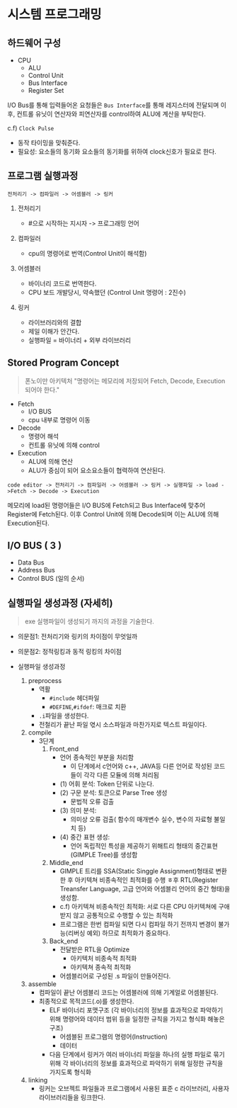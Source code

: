 # 시스템 프로그래밍


## 하드웨어 구성
- CPU
    - ALU
    - Control Unit
    - Bus Interface
    - Register Set

I/O Bus를 통해 입력들어온 요청들은 `Bus Interface`를 통해 레지스터에 전달되며 이후, 컨트롤 유닛이 연산자와 피연산자를 control하여 ALU에 계산을 부탁한다.

c.f) `Clock Pulse`
- 동작 타이밍을 맞춰준다.
- 필요성: 요소들의 동기화
요소들의 동기화를 위하여 clock신호가  필요로 한다.


## 프로그램 실행과정

`전처리기 -> 컴파일러 -> 어셈블러 -> 링커`


1. 전처리기
    - #으로 시작하는 지시자 -> 프로그래밍 언어

2. 컴파일러
    - cpu의 명령어로 번역(Control Unit이 해석함)
3. 어셈블러
    - 바이너리 코드로 번역한다.
    - CPU 보드 개발당시, 약속했던 (Control Unit 명령어 : 2진수)
4. 링커
    - 라이브러리와의 결합
    - 제일 이해가 안간다.
    - 실행파일 = 바이너리 + 외부 라이브러리

## Stored Program Concept
> 폰노이만 아키텍처
"명령어는 메모리에 저장되어 Fetch, Decode, Execution 되어야 한다."
- Fetch
    - I/O BUS
    - cpu 내부로 명령어 이동
- Decode
    - 명령어 해석
    - 컨트롤 유닛에 의해 control
- Execution  
    - ALU에 의해 연산
    - ALU가 중심이 되어 요소요소들이 협력하여 연산된다.



`code editor -> 전처리기 -> 컴파일러 -> 어셈블러 -> 링커 -> 실행파일 -> load ->Fetch -> Decode -> Execution`

메모리에 load된 명령어들은 I/O BUS에 Fetch되고 Bus Interface에 맞추어 Register에 Fetch된다. 이후 Control Unit에 의해 Decode되며 이는 ALU에 의해  Execution된다.


## I/O BUS ( 3 )

- Data Bus
- Address Bus
- Control BUS (일의 순서)


## 실행파일 생성과정 (자세히)
> exe 실행파일이 생성되기 까지의 과정을 기술한다.

- 의문점1: 전처리기와 링키의 차이점이 무엇일까
- 의문점2: 정적링킹과 동적 링킹의 차이점

- 실행파일 생성과정
    1. preprocess
        - 역활
            - `#include` 헤더파일
            - `#DEFINE`,`#ifdef`: 매크로 치환
        - `.i`파일을 생성한다.
        - 전철리가 끝난 파일 엯시 소스파일과 마찬가지로 텍스트 파일이다.
    2. compile
        - 3단계
            1. Front_end
                - 언어 종속적인 부분을 처리함
                    - 이 단계에서 c언어와 c++, JAVA등 다른 언어로 작성된 코드들이 각각 다른 모듈에 의해 처리됨
                - (1) 어휘 분석: Token 단위로 나눈다.
                - (2) 구문 분석: 토큰으로 Parse Tree 생성
                    - 문법적 오류 검출
                - (3) 의미 분석:
                    - 의미상 오류 검출( 함수의 매개변수 실수, 변수의 자료형 불일치 등)
                - (4) 중간 표현 생성:
                    - 언어 독립적인 특성을 제공하기 위해트리 형태의 중간표현(GIMPLE Tree)를 생성함     
            2. Middle_end
                - GIMPLE 트리를 SSA(Static Singgle Assignment)형태로 변환한 후 아키텍쳐 비종속적인 최적화를 수행 ㅎ후 RTL(Register Treansfer Language, 고급 언어와 어셈블리 언어의 중간 형태)을 생성함.
                - c.f) 아키텍쳐 비종속적인 최적화: 서로 다른 CPU 아키텍쳐에 구애받지 않고 공통적으로 수행할 수 있는 최적화
                - 프로그램은 한번 컴파일 되면 다시 컴파일 하기 전까지 변경이  불가능(리버싱 예외) 하므로 최적화가 중요하다.
            3. Back_end
                - 전달받은 RTL을 Optimize
                    - 아키텍처 비종속적 최적화
                    - 아키텍쳐 종속적 최적화
                - 어셈블리어로 구성된 .s 파일이 만들어진다.
    3. assemble
        - 컴파일이 끝난 어셈블리 코드는 어셈블러에 의해 기계얼로 어셈블된다.
        - 최종적으로 목적코드(.o)를 생성한다.
            - ELF 바이너리 포맷구조 (각 바이너리의 정보를 효과적으로 파악하기 위해 명령어와 데이터 범위 등을 일정한 규칙을 가지고 형식화 해놓은 구조)
                - 어셈블된 프로그램의 명령어(Instruction)
                - 데이터
            - 다음 단계에서 링커가 여러 바이너리 파일을 하나의 실행 파일로 묶기 위해 각 바이너리의 정보를 효과적으로 파악하기 위해 일정한 규칙을 가지도록 형식화
    4. linking
        - 링커는 오브젝트 파일들과 프로그램에서 사용된 표준 c 라이브러리, 사용자 라이브러리들을 링크한다. 